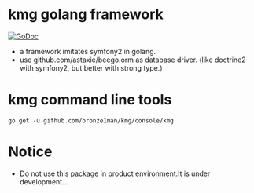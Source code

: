 kmg golang framework
=============================
[![GoDoc](https://godoc.org/github.com/bronze1man/kmg?status.png)](http://godoc.org/github.com/bronze1man/kmg)

* a framework imitates symfony2 in golang.
* use github.com/astaxie/beego.orm as database driver. (like doctrine2 with symfony2, but better with strong type.)

kmg command line tools
==============================
```
go get -u github.com/bronze1man/kmg/console/kmg
```

Notice
=============================
* Do not use this package in product environment.It is under development...